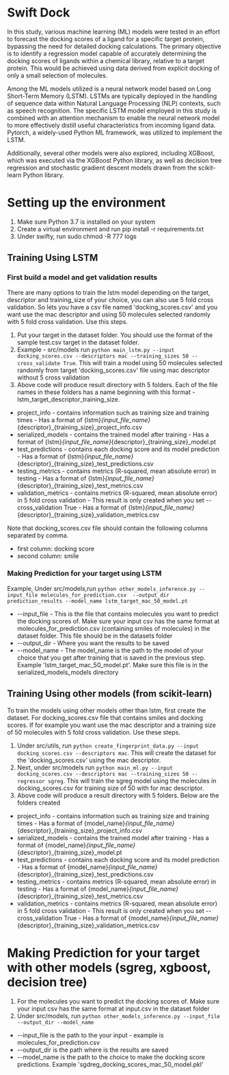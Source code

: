 # Swift Dock


In this study, various machine learning (ML) models were tested in an effort to forecast the docking scores of a ligand for a specific target protein, bypassing the need for detailed docking calculations. The primary objective is to identify a regression model capable of accurately determining the docking scores of ligands within a chemical library, relative to a target protein. This would be achieved using data derived from explicit docking of only a small selection of molecules.

Among the ML models utilized is a neural network model based on Long Short-Term Memory (LSTM). LSTMs are typically deployed in the handling of sequence data within Natural Language Processing (NLP) contexts, such as speech recognition. The specific LSTM model employed in this study is combined with an attention mechanism to enable the neural network model to more effectively distill useful characteristics from incoming ligand data. Pytorch, a widely-used Python ML framework, was utilized to implement the LSTM.

Additionally, several other models were also explored, including XGBoost, which was executed via the XGBoost Python library, as well as decision tree regression and stochastic gradient descent models drawn from the scikit-learn Python library.


# Setting up the environment

1. Make sure Python 3.7 is installed on your system
2. Create a virtual environment and run  pip install -r requirements.txt
3. Under swifty, run sudo chmod -R 777 logs
## Training Using LSTM
### First build a model and get validation results 
 There are many options to train the lstm model depending on the target, descriptor and training_size of your choice, you can also use 5 fold cross validation. So lets you have a csv file named 'docking_scores.csv' and you want use the mac descriptor and using 50 molecules selected randomly with 5 fold cross validation. Use this steps.
1. Put your target in the dataset folder. You should use the format of the sample test.csv target in the dataset folder.
2. Example -  src/models run `python main_lstm.py --input docking_scores.csv --descriptors mac --training_sizes 50 --cross_validate True`. This will train a model using 50 molecules selected randomly from target 'docking_scores.csv' file using mac descriptor without 5 cross validation
3. Above code will produce result directory with 5 folders. Each of the file names in these folders has a name beginning with this format - lstm_target_descriptor_training_size.
- project_info - contains information such as training size and training times - Has a format of {lstm}_{input_file_name}_{descriptor}_{training_size}_project_info.csv
- serialized_models - contains the trained model after training -  Has a format of {lstm}_{input_file_name}_{descriptor}_{training_size}_model.pt
- test_predictions - contains each docking score and its model prediction - Has a format of {lstm}_{input_file_name}_{descriptor}_{training_size}_test_predictions.csv
- testing_metrics - contains metrics (R-squared, mean absolute error) in testing - Has a format of {lstm}_{input_file_name}_{descriptor}_{training_size}_test_metrics.csv
- validation_metrics - contains metrics (R-squared, mean absolute error) in 5 fold cross validation - This result is only created when you set -- cross_validation True  - Has a format of {lstm}_{input_file_name}_{descriptor}_{training_size}_validation_metrics.csv

Note that docking_scores.csv file should contain the following columns separated by comma.
- first column: docking score
- second column: smile


### Making Prediction for your target using LSTM 
Example, Under src/models,run `python other_models_inference.py --input_file molecules_for_prediction.csv  --output_dir prediction_results --model_name lstm_target_mac_50_model.pt`
  -  --input_file - This is the file that contains molecules you want to predict the docking scores of. Make sure your input csv has the same format at molecules_for_prediction.csv (containing smiles of molecules) in the dataset folder. This file should be in the datasets folder
  -  --output_dir - Where you want the results to be saved
  -  --model_name - The model_name is the path to the model of your choice that you get after training that is saved in the previous step. Example 'lstm_target_mac_50_model.pt'. Make sure this file is in the serialized_models_models directory


## Training Using other models (from scikit-learn)
To train the models using other models other than lstm, first create the dataset. For docking_scores.csv file that contains smiles and docking scores. If for example you want use the mac descriptor and a training size of 50 molecules with 5 fold cross validation. Use these steps.
1. Under src/utils, run `python create_fingerprint_data.py --input docking_scores.csv --descriptors mac`. This will create the dataset for the 'docking_scores.csv' using the mac descriptor.
2. Next, under src/models run `python main_ml.py --input docking_scores.csv --descriptors mac --training_sizes 50 --regressor sgreg`. This will train the sgreg model using the molecules in docking_scores.csv for training size of 50 with for mac descriptor.
3. Above code will produce a result directory with 5 folders. Below are the folders created
- project_info - contains information such as training size and training times - Has a format of {model_name}_{input_file_name}_{descriptor}_{training_size}_project_info.csv
- serialized_models - contains the trained model after training -  Has a format of {model_name}_{input_file_name}_{descriptor}_{training_size}_model.pt
- test_predictions - contains each docking score and its model prediction - Has a format of {model_name}_{input_file_name}_{descriptor}_{training_size}_test_predictions.csv
- testing_metrics - contains metrics (R-squared, mean absolute error) in testing - Has a format of {model_name}_{input_file_name}_{descriptor}_{training_size}_test_metrics.csv
- validation_metrics - contains metrics (R-squared, mean absolute error) in 5 fold cross validation - This result is only created when you set -- cross_validation True  - Has a format of {model_name}_{input_file_name}_{descriptor}_{training_size}_validation_metrics.csv

# Making Prediction for your target with other models (sgreg, xgboost, decision tree)
1. For the molecules you want to predict the docking scores of. Make sure your input csv has the same format at input.csv in the dataset folder
2. Under src/models, run `python other_models_inference.py --input_file --output_dir --model_name`
- --input_file is the path to the your input -  example is molecules_for_prediction.csv
- --output_dir is the path where is the results are saved
- --model_name is the path to the choice to make the docking score predictions. Example 'sgdreg_docking_scores_mac_50_model.pkl'
